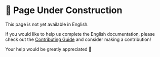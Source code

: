 # 🚧 Page Under Construction

This page is not yet available in English.

If you would like to help us complete the English documentation, please check out the [Contributing Guide](/en/contribute) and consider making a contribution!

Your help would be greatly appreciated 💖
